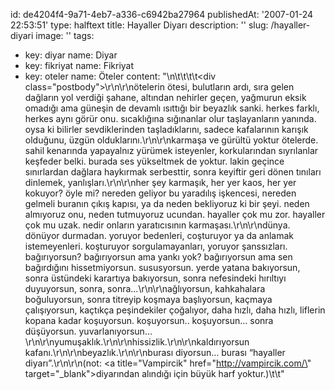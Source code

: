 id: de4204f4-9a71-4eb7-a336-c6942ba27964
publishedAt: '2007-01-24 22:53:51'
type: halftext
title: Hayaller Diyarı
description: ''
slug: /hayaller-diyari
image: ''
tags:
  - key: diyar
    name: Diyar
  - key: fikriyat
    name: Fikriyat
  - key: oteler
    name: Öteler
content: "\n\t\t\t\t<div class=\"postbody\">\r\n\r\nötelerin ötesi, bulutların ardı, sıra gelen dağların yol verdiği şahane, altından nehirler geçen, yağmurun eksik omadığı ama güneşin de devamlı ısıttığı bir beyazlık sanki. herkes farklı, herkes aynı görür onu. sıcaklığına sığınanlar olur taşlayanların yanında. oysa ki bilirler sevdiklerinden taşladıklarını, sadece kafalarının karışık olduğunu, üzgün olduklarını.\r\n\r\nkarmaşa ve gürültü yoktur ötelerde. sahil kenarında yapayalnız yürümek isteyenler, korkularından sıyrılanlar keşfeder belki. burada ses yükseltmek de yoktur. lakin geçince sınırlardan dağlara haykırmak serbesttir, sonra keyiftir geri dönen tınıları dinlemek, yanlışları.\r\n\r\nher şey karmaşık, her yer kaos, her yer kokuyor? öyle mi? nereden geliyor bu yaradılış işkencesi, nereden gelmeli buranın çıkış kapısı, ya da neden bekliyoruz ki bir şeyi. neden almıyoruz onu, neden tutmuyoruz ucundan. hayaller çok mu zor. hayaller çok mu uzak. nedir onların yaratıcısının karmaşası.\r\n\r\ndünya. dönüyor durmadan. yoruyor bedenleri, coşturuyor ya da anlamak istemeyenleri. koşturuyor sorgulamayanları, yoruyor şanssızları. bağırıyorsun? bağırıyorsun ama yankı yok? bağırıyorsun ama sen bağırdığını hissetmiyorsun. sususyorsun. yerde yatana bakıyorsun, sonra üstündeki karartıya bakıyorsun, sonra nefesindeki hırıltıyı duyuyorsun, sonra, sonra…\r\n\r\nağlıyorsun, kahkahalara boğuluyorsun, sonra titreyip koşmaya başlıyorsun, kaçmaya çalışıyorsun, kaçtıkça peşindekiler çoğalıyor, daha hızlı, daha hızlı, liflerin kopana kadar koşuyorsun. koşuyorsun.. koşuyorsun… sonra düşüyorsun. yuvarlanıyorsun…\r\n\r\nyumuşaklık.\r\n\r\nhissizlik.\r\n\r\nkaldırıyorsun kafanı.\r\n\r\nbeyazlık.\r\n\r\nburası diyorsun… burası “hayaller diyarı”.\r\n\r\n(not: <a title=\"Vampircik\" href=\"http://vampircik.com/\" target=\"_blank\">diyar</a>ından alındığı için büyük harf yoktur.)</div>\t\t"
